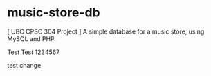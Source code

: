 music-store-db
==============

[ UBC CPSC 304 Project ] A simple database for a music store, using MySQL and PHP.

Test Test 1234567

test change

